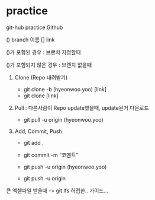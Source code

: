 # practice
git-hub practice
Github

() branch 이름
[] link

()가 포함된 경우 : 브랜치 지정할때

()가 포함되지 않은 경우 : 브랜치 없을때

1. Clone (Repo 내려받기)

    - git clone -b (hyeonwoo.yoo) [link]
    - git clone [link]

2. Pull : 다른사람이 Repo update했을때, update된거 다운로드

    - git pull -u origin (hyeonwoo.yoo)

3. Add, Commit, Push

    - git add .
  
  
    - git commit -m “코멘트”
  
  
    - git push -u origin (hyeonwoo.yoo)
    - git push -u origin
  

큰 엑셀파일 받을때 -> git lfs
허접한.. 가이드…

